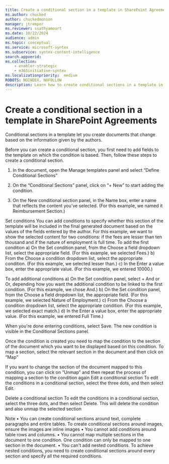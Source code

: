 ```yaml
---
title: Create a conditional section in a template in SharePoint Agreements
ms.author: chucked
author: chuckedmonson
manager: jtremper
ms.reviewer: ssathyamoort
ms.date: 10/22/2024
audience: admin
ms.topic: conceptual
ms.service: microsoft-syntex
ms.subservice: syntex-content-intelligence
search.appverid: 
ms.collection: 
    - enabler-strategic
    - m365initiative-syntex
ms.localizationpriority:  medium
ROBOTS: NOINDEX, NOFOLLOW
description: Learn how to create conditional sections in a template in the SharePoint Agreements solution.
---
```


# Create a conditional section in a template in SharePoint Agreements

Conditional sections in a template let you create documents that change based on the information given by the authors.

Before you can create a conditional section, you first need to add fields to the template on which the condition is based. Then, follow these steps to create a conditional section.
1.	In the document, open the Manage templates panel and select “Define Conditional Sections”
 
2.	On the “Conditional Sections” panel, click on “+ New” to start adding the condition. 
 
3.	On the New conditional section panel, in the Name box, enter a name that reflects the content you've selected. (For this example, we named it Reimbursement Section.)
 
Set conditions
You can add conditions to specify whether this section of the template will be included in the final generated document based on the values of the fields entered by the author.
For this example, we want to show the selected content for two conditions: if the fees are lesser than ten thousand and if the nature of employment is full time.
To add the first condition
a)	On the Set condition panel, from the Choose a field dropdown list, select the appropriate field. (For this example, we selected Fees.)
b)	From the Choose a condition dropdown list, select the appropriate condition. (For this example, we selected lesser than.)
c)	In the Enter a value box, enter the appropriate value. (For this example, we entered 10000.)
 
To add additional conditions
a)	On the Set condition panel, select + And or Or, depending how you want the additional condition to be linked to the first condition. (For this example, we chose And.)
b)	On the Set condition panel, from the Choose a field dropdown list, the appropriate field. (For this example, we selected Nature of Employment.)
c)	From the Choose a condition dropdown list, select the appropriate condition. (For this example, we selected exact match.)
d)	In the Enter a value box, enter the appropriate value. (For this example, we entered Full Time.)
 

When you're done entering conditions, select Save. The new condition is visible in the Conditional Sections panel.
 
Once the condition is created you need to map the condition to the section of the document which you want to be displayed based on this condition. To map a section, select the relevant section in the document and then click on “Map”
 
If you want to change the section of the document mapped to this condition, you can click on “Unmap” and then repeat the process of mapping a section to the condition again
Edit a conditional section
To edit the conditions in a conditional section, select the three dots, and then select Edit.
 
Delete a conditional section
To edit the conditions in a conditional section, select the three dots, and then select Delete. This will delete the condition and also unmap the selected section
 

 Note
•	You can create conditional sections around text, complete paragraphs and entire tables. To create conditional sections around images, ensure the images are inline images
•	You cannot add conditions around table rows and columns.
•	You cannot map multiple sections in the document to one condition. One condition can only be mapped to one section in the document.
•	You can't add nested conditions. To achieve nested conditions, you need to create conditional sections around every section and specify all the required conditions.


